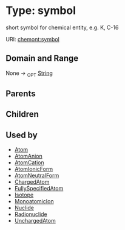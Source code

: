 
# Type: symbol


short symbol for chemical entity, e.g. K, C-16

URI: [chemont:symbol](http://w3id.org/chemontsymbol)


## Domain and Range

None ->  <sub>OPT</sub> [String](types/String.md)

## Parents


## Children


## Used by

 * [Atom](Atom.md)
 * [AtomAnion](AtomAnion.md)
 * [AtomCation](AtomCation.md)
 * [AtomIonicForm](AtomIonicForm.md)
 * [AtomNeutralForm](AtomNeutralForm.md)
 * [ChargedAtom](ChargedAtom.md)
 * [FullySpecifiedAtom](FullySpecifiedAtom.md)
 * [Isotope](Isotope.md)
 * [MonoatomicIon](MonoatomicIon.md)
 * [Nuclide](Nuclide.md)
 * [Radionuclide](Radionuclide.md)
 * [UnchargedAtom](UnchargedAtom.md)
